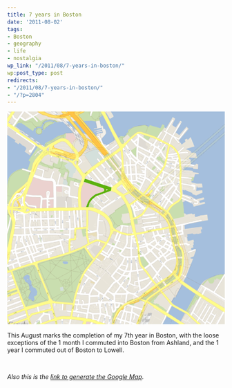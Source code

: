 ```yaml
---
title: 7 years in Boston
date: '2011-08-02'
tags:
- Boston
- geography
- life
- nostalgia
wp_link: "/2011/08/7-years-in-boston/"
wp:post_type: post
redirects:
- "/2011/08/7-years-in-boston/"
- "/?p=2804"
---
```


![](2011-08-02-7-years-in-Boston/7-years-in-boston.png "7-years-in-boston")

This August marks the completion of my 7th year in Boston, with the loose exceptions of the 1 month I commuted into Boston from Ashland, and the 1 year I commuted out of Boston to Lowell.

 

_Also this is the [link to generate the Google Map](http://maps.googleapis.com/maps/api/staticmap?center=42.360129,-71.059227&zoom=15&size=800x1000&maptype=roadmap&sensor=false&style=style=feature:road.local|element:labels|visibility:off|&style=feature:landscape|element:geometry|visibility:off)._
